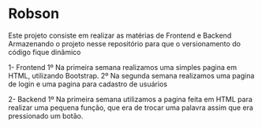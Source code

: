 # Robson

Este projeto consiste em realizar as matérias de Frontend e Backend
Armazenando o projeto nesse repositório para que o versionamento do código fique dinâmico

1- Frontend
1º Na primeira semana realizamos uma simples pagina em HTML, utilizando Bootstrap.
2º Na segunda semana realizamos uma pagina de login e uma pagina para cadastro de usuários


2- Backend
1º Na primeira semana utilizamos a pagina feita em HTML para realizar uma pequena função, que era de trocar uma palavra assim que era pressionado um botão.
